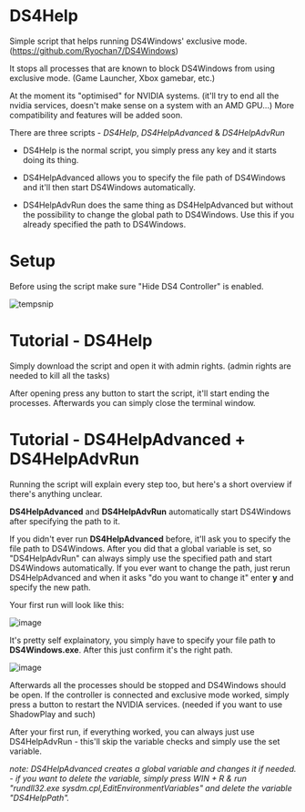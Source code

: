 # DS4Help
Simple script that helps running DS4Windows' exclusive mode. (https://github.com/Ryochan7/DS4Windows)

It stops all processes that are known to block DS4Windows from using exclusive mode. (Game Launcher, Xbox gamebar, etc.)

At the moment its "optimised" for NVIDIA systems. (it'll try to end all the nvidia services, doesn't make sense on a system with an AMD GPU...) More compatibility and features will be added soon.

There are three scripts - *DS4Help*, *DS4HelpAdvanced* & *DS4HelpAdvRun*

* DS4Help is the normal script, you simply press any key and it starts doing its thing. 

* DS4HelpAdvanced allows you to specify the file path of DS4Windows and it'll then start DS4Windows automatically.

* DS4HelpAdvRun does the same thing as DS4HelpAdvanced but without the possibility to change the global path to DS4Windows. Use this if you already specified the path to DS4Windows.


# Setup
Before using the script make sure "Hide DS4 Controller" is enabled.

![tempsnip](https://user-images.githubusercontent.com/13170303/147862444-3a5b43d8-4ea1-4700-817c-6ae514e7fb25.png)


# Tutorial - DS4Help
Simply download the script and open it with admin rights. (admin rights are needed to kill all the tasks)

After opening press any button to start the script, it'll start ending the processes. Afterwards you can simply close the terminal window.

# Tutorial - DS4HelpAdvanced + DS4HelpAdvRun
Running the script will explain every step too, but here's a short overview if there's anything unclear. 

**DS4HelpAdvanced** and **DS4HelpAdvRun** automatically start DS4Windows after specifying the path to it. 

If you didn't ever run **DS4HelpAdvanced** before, it'll ask you to specify the file path to DS4Windows. After you did that a global variable is set, so "DS4HelpAdvRun" can always simply use the specified path and start DS4Windows automatically. If you ever want to change the path, just rerun DS4HelpAdvanced and when it asks "do you want to change it" enter **y** and specify the new path.

Your first run will look like this:

![image](https://user-images.githubusercontent.com/13170303/113399270-3c42e700-93a0-11eb-869f-7d8edd64042e.png)

It's pretty self explainatory, you simply have to specify your file path to **DS4Windows.exe**. After this just confirm it's the right path. 

![image](https://user-images.githubusercontent.com/13170303/113399436-85933680-93a0-11eb-9c3a-32d98d948e70.png)

Afterwards all the processes should be stopped and DS4Windows should be open.
If the controller is connected and exclusive mode worked, simply press a button to restart the NVIDIA services. (needed if you want to use ShadowPlay and such)

After your first run, if everything worked, you can always just use DS4HelpAdvRun - this'll skip the variable checks and simply use the set variable.

*note: DS4HelpAdvanced creates a global variable and changes it if needed. - if you want to delete the variable, simply press WIN + R & run "rundll32.exe sysdm.cpl,EditEnvironmentVariables" and delete the variable "DS4HelpPath".*
